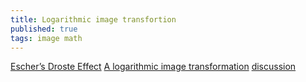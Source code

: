 ```yaml
---
title: Logarithmic image transfortion
published: true
tags: image math
---
```

[Escher’s Droste Effect](http://2008.sub.blue/projects/droste.html)
[A logarithmic image transformation](http://www.josleys.com/article_show.php?id=82)
[discussion](https://news.ycombinator.com/item?id=15763308)
